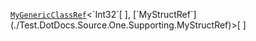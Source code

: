 [`MyGenericClassRef`](./Test.DotDocs.Source.One.MyGenericClassRef`2)<`Int32`[ ], [`MyStructRef`](./Test.DotDocs.Source.One.Supporting.MyStructRef)>[ ]